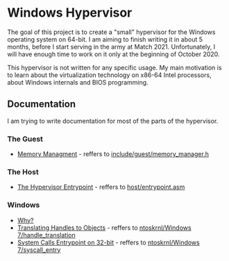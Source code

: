 # Windows Hypervisor

The goal of this project is to create a "small" hypervisor for the Windows operating system on 64-bit. I am aiming to finish writing it in about 5 months, before I start serving in the army at Match 2021. Unfortunately, I will have enough time to work on it only at the beginning of October 2020.

This hypervisor is not written for any specific usage. My main motivation is to learn about the virtualization technology on x86-64 Intel processors, about Windows internals and BIOS programming.

## Documentation

I am trying to write documentation for most of the parts of the hypervisor.  

### The Guest

* [Memory Managment](docs/guest/memory_manager.md) - reffers to [include/guest/memory_manager.h](include/guest/memory_manager.h)

### The Host

* [The Hypervisor Entrypoint](docs/host/entrypoint.md) - reffers to [host/entrypoint.asm](host/entrypoint.asm)

### Windows

* [Why?](docs/ntoskrnl/general.md) 
* [Translating Handles to Objects](docs/ntoskrnl/handle_translation.md) - reffers to [ntoskrnl/Windows 7/handle_translation](ntoskrnl/Windows%207/handle_translation)
* [System Calls Entrypoint on 32-bit](docs/ntoskrnl/syscall_entry.md) - reffers to [ntoskrnl/Windows 7/syscall_entry](ntoskrnl/Windows%207/syscall_entry)
